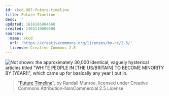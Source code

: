 ```yaml
---
id: xkcd.887-future-timeline
title: Future Timeline
desc: ''
updated: 1616186984668
created: 1303110000000
sources:
  name: xkcd
  url: 'https://creativecommons.org/licenses/by-nc/2.5/'
  license: Creative Commons 2.5
---
```

![Not shown: the approximately 30,000 identical, vaguely hysterical articles titled "WHITE PEOPLE IN \[THE US/BRITAIN\] TO BECOME MINORITY BY [YEAR]!", which came up for basically any year I put in.](https://imgs.xkcd.com/comics/future_timeline.png)
> "[Future Timeline](https://xkcd.com/887/)", by Randall Munroe, licensed under Creative Commons Attribution-NonCommercial 2.5 License
